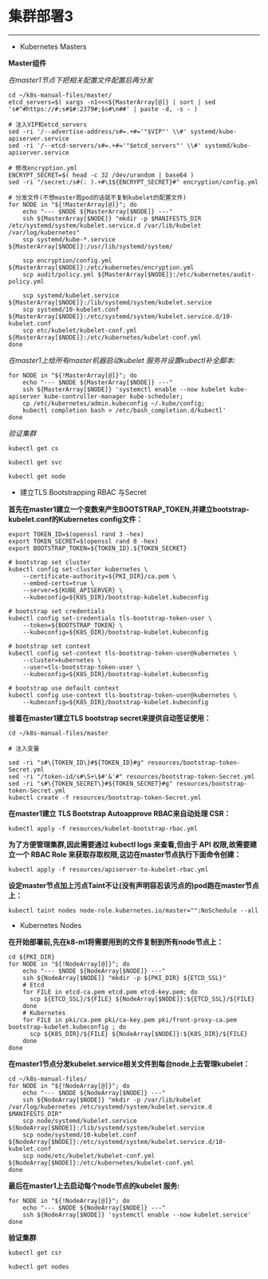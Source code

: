 集群部署3
======

----------

 - Kubernetes Masters

**Master组件**

*在master1节点下把相关配置文件配置后再分发*

```
cd ~/k8s-manual-files/master/
etcd_servers=$( xargs -n1<<<${MasterArray[@]} | sort | sed 's#^#https://#;s#$#:2379#;$s#\n##' | paste -d, -s - )

# 注入VIP和etcd_servers
sed -ri '/--advertise-address/s#=.+#='"$VIP"' \\#' systemd/kube-apiserver.service
sed -ri '/--etcd-servers/s#=.+#='"$etcd_servers"' \\#' systemd/kube-apiserver.service

# 修改encryption.yml
ENCRYPT_SECRET=$( head -c 32 /dev/urandom | base64 )
sed -ri "/secret:/s#(: ).+#\1${ENCRYPT_SECRET}#" encryption/config.yml

# 分发文件(不想master跑pod的话就不复制kubelet的配置文件)
for NODE in "${!MasterArray[@]}"; do
    echo "--- $NODE ${MasterArray[$NODE]} ---"
    ssh ${MasterArray[$NODE]} "mkdir -p $MANIFESTS_DIR /etc/systemd/system/kubelet.service.d /var/lib/kubelet /var/log/kubernetes"
    scp systemd/kube-*.service ${MasterArray[$NODE]}:/usr/lib/systemd/system/

    scp encryption/config.yml ${MasterArray[$NODE]}:/etc/kubernetes/encryption.yml
    scp audit/policy.yml ${MasterArray[$NODE]}:/etc/kubernetes/audit-policy.yml

    scp systemd/kubelet.service ${MasterArray[$NODE]}:/lib/systemd/system/kubelet.service
    scp systemd/10-kubelet.conf ${MasterArray[$NODE]}:/etc/systemd/system/kubelet.service.d/10-kubelet.conf
    scp etc/kubelet/kubelet-conf.yml ${MasterArray[$NODE]}:/etc/kubernetes/kubelet-conf.yml
done
```

*在master1上给所有master机器启动kubelet 服务并设置kubectl补全脚本:*

```
for NODE in "${!MasterArray[@]}"; do
    echo "--- $NODE ${MasterArray[$NODE]} ---"
    ssh ${MasterArray[$NODE]} 'systemctl enable --now kubelet kube-apiserver kube-controller-manager kube-scheduler;
    cp /etc/kubernetes/admin.kubeconfig ~/.kube/config;
    kubectl completion bash > /etc/bash_completion.d/kubectl'
done
```

*验证集群*

```
kubectl get cs

kubectl get svc

kubectl get node
```

 - 建立TLS Bootstrapping RBAC 与Secret

**首先在master1建立一个变数来产生BOOTSTRAP_TOKEN,并建立bootstrap-kubelet.conf的Kubernetes config文件：**

```
export TOKEN_ID=$(openssl rand 3 -hex)
export TOKEN_SECRET=$(openssl rand 8 -hex)
export BOOTSTRAP_TOKEN=${TOKEN_ID}.${TOKEN_SECRET}

# bootstrap set cluster
kubectl config set-cluster kubernetes \
    --certificate-authority=${PKI_DIR}/ca.pem \
    --embed-certs=true \
    --server=${KUBE_APISERVER} \
    --kubeconfig=${K8S_DIR}/bootstrap-kubelet.kubeconfig

# bootstrap set credentials
kubectl config set-credentials tls-bootstrap-token-user \
    --token=${BOOTSTRAP_TOKEN} \
    --kubeconfig=${K8S_DIR}/bootstrap-kubelet.kubeconfig

# bootstrap set context
kubectl config set-context tls-bootstrap-token-user@kubernetes \
    --cluster=kubernetes \
    --user=tls-bootstrap-token-user \
    --kubeconfig=${K8S_DIR}/bootstrap-kubelet.kubeconfig

# bootstrap use default context
kubectl config use-context tls-bootstrap-token-user@kubernetes \
    --kubeconfig=${K8S_DIR}/bootstrap-kubelet.kubeconfig
```

**接着在master1建立TLS bootstrap secret来提供自动签证使用：**

```
cd ~/k8s-manual-files/master

# 注入变量

sed -ri "s#\{TOKEN_ID\}#${TOKEN_ID}#g" resources/bootstrap-token-Secret.yml
sed -ri "/token-id/s#\S+\$#'&'#" resources/bootstrap-token-Secret.yml
sed -ri "s#\{TOKEN_SECRET\}#${TOKEN_SECRET}#g" resources/bootstrap-token-Secret.yml
kubectl create -f resources/bootstrap-token-Secret.yml
```

**在master1建立 TLS Bootstrap Autoapprove RBAC来自动处理 CSR：**

```
kubectl apply -f resources/kubelet-bootstrap-rbac.yml
```

**为了方便管理集群,因此需要通过 kubectl logs 来查看,但由于 API 权限,故需要建立一个 RBAC Role 来获取存取权限,这边在master节点执行下面命令创建：**

```
kubectl apply -f resources/apiserver-to-kubelet-rbac.yml
```

**设定master节点加上污点Taint不让(没有声明容忍该污点的)pod跑在master节点上：**

```
kubectl taint nodes node-role.kubernetes.io/master="":NoSchedule --all
```

 - Kubernetes Nodes

**在开始部署前,先在k8-m1将需要用到的文件复制到所有node节点上：**

```
cd ${PKI_DIR}
for NODE in "${!NodeArray[@]}"; do
    echo "--- $NODE ${NodeArray[$NODE]} ---"
    ssh ${NodeArray[$NODE]} "mkdir -p ${PKI_DIR} ${ETCD_SSL}"
    # Etcd
    for FILE in etcd-ca.pem etcd.pem etcd-key.pem; do
      scp ${ETCD_SSL}/${FILE} ${NodeArray[$NODE]}:${ETCD_SSL}/${FILE}
    done
    # Kubernetes
    for FILE in pki/ca.pem pki/ca-key.pem pki/front-proxy-ca.pem bootstrap-kubelet.kubeconfig ; do
      scp ${K8S_DIR}/${FILE} ${NodeArray[$NODE]}:${K8S_DIR}/${FILE}
    done
done
```

**在master1节点分发kubelet.service相关文件到每台node上去管理kubelet：**

```
cd ~/k8s-manual-files/
for NODE in "${!NodeArray[@]}"; do
    echo "--- $NODE ${NodeArray[$NODE]} ---"
    ssh ${NodeArray[$NODE]} "mkdir -p /var/lib/kubelet /var/log/kubernetes /etc/systemd/system/kubelet.service.d $MANIFESTS_DIR"
    scp node/systemd/kubelet.service ${NodeArray[$NODE]}:/lib/systemd/system/kubelet.service
    scp node/systemd/10-kubelet.conf ${NodeArray[$NODE]}:/etc/systemd/system/kubelet.service.d/10-kubelet.conf
    scp node/etc/kubelet/kubelet-conf.yml ${NodeArray[$NODE]}:/etc/kubernetes/kubelet-conf.yml
done
```

**最后在master1上去启动每个node节点的kubelet 服务:**

```
for NODE in "${!NodeArray[@]}"; do
    echo "--- $NODE ${NodeArray[$NODE]} ---"
    ssh ${NodeArray[$NODE]} 'systemctl enable --now kubelet.service'
done
```

**验证集群**

```
kubectl get csr

kubectl get nodes
```